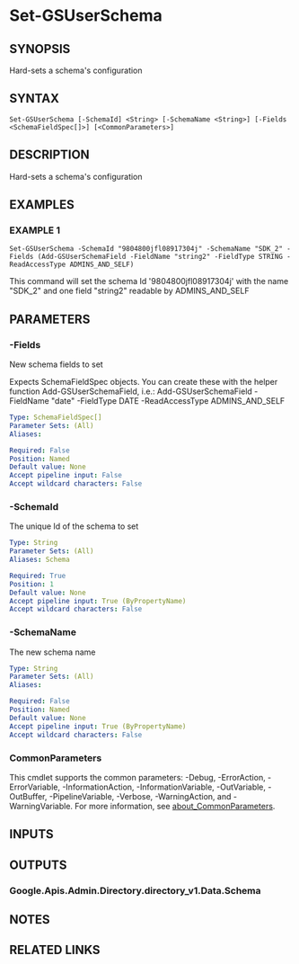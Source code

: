 # Set-GSUserSchema

## SYNOPSIS
Hard-sets a schema's configuration

## SYNTAX

```
Set-GSUserSchema [-SchemaId] <String> [-SchemaName <String>] [-Fields <SchemaFieldSpec[]>] [<CommonParameters>]
```

## DESCRIPTION
Hard-sets a schema's configuration

## EXAMPLES

### EXAMPLE 1
```
Set-GSUserSchema -SchemaId "9804800jfl08917304j" -SchemaName "SDK_2" -Fields (Add-GSUserSchemaField -FieldName "string2" -FieldType STRING -ReadAccessType ADMINS_AND_SELF)
```

This command will set the schema Id '9804800jfl08917304j' with the name "SDK_2" and one field "string2" readable by ADMINS_AND_SELF

## PARAMETERS

### -Fields
New schema fields to set

Expects SchemaFieldSpec objects.
You can create these with the helper function Add-GSUserSchemaField, i.e.: Add-GSUserSchemaField -FieldName "date" -FieldType DATE -ReadAccessType ADMINS_AND_SELF

```yaml
Type: SchemaFieldSpec[]
Parameter Sets: (All)
Aliases:

Required: False
Position: Named
Default value: None
Accept pipeline input: False
Accept wildcard characters: False
```

### -SchemaId
The unique Id of the schema to set

```yaml
Type: String
Parameter Sets: (All)
Aliases: Schema

Required: True
Position: 1
Default value: None
Accept pipeline input: True (ByPropertyName)
Accept wildcard characters: False
```

### -SchemaName
The new schema name

```yaml
Type: String
Parameter Sets: (All)
Aliases:

Required: False
Position: Named
Default value: None
Accept pipeline input: True (ByPropertyName)
Accept wildcard characters: False
```

### CommonParameters
This cmdlet supports the common parameters: -Debug, -ErrorAction, -ErrorVariable, -InformationAction, -InformationVariable, -OutVariable, -OutBuffer, -PipelineVariable, -Verbose, -WarningAction, and -WarningVariable. For more information, see [about_CommonParameters](http://go.microsoft.com/fwlink/?LinkID=113216).

## INPUTS

## OUTPUTS

### Google.Apis.Admin.Directory.directory_v1.Data.Schema
## NOTES

## RELATED LINKS
